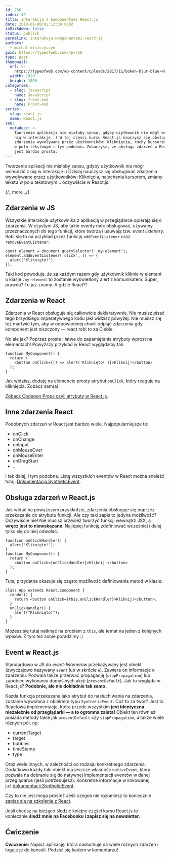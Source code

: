 ```yaml
---
id: 756
index: 49
title: Interakcja z komponentami React.js
date: 2018-01-08T02:12:39.000Z
isMarkdown: false
status: publish
permalink: interakcja-komponentami-react-js
authors:
  - michal-miszczyszyn
guid: https://typeofweb.com/?p=756
type: post
thumbnail:
  url: >-
    https://typeofweb.com/wp-content/uploads/2017/11/bokeh-blur-blue-white-158658.jpeg
  width: 1920
  height: 1080
categories:
  - slug: javascript
    name: JavaScript
  - slug: front-end
    name: Front-end
series:
  slug: react-js
  name: React.js
seo:
  metadesc: >-
    Tworzenie aplikacji nie miałoby sensu, gdyby użytkownik nie mógł wchodzić z
    nią w interakcje :) W tej części kursu React.js nauczysz się obsługiwać
    zdarzenia wywoływane przez użytkowników: Kliknięcia, ruchy kursorem, zmiany
    w polu tekstowym i tym podobne… Zobaczysz, że obsługa zdarzeń w React.js
    jest bardzo prosta.
---
```


Tworzenie aplikacji nie miałoby sensu, gdyby użytkownik nie mógł wchodzić z nią w interakcje :) Dzisiaj nauczysz się obsługiwać zdarzenia wywoływane przez użytkowników: Kliknięcia, najechania kursorem, zmiany tekstu w polu tekstowym… oczywiście w React.js.

{/_ more _/}

<h2>Zdarzenia w JS</h2>

Wszystkie interakcje użytkownika z aplikacją w przeglądarce opierają się o zdarzenia. W czystym JS, aby takie eventy móc obsługiwać, używamy przeznaczonych do tego funkcji, które tworzą i usuwają tzw. <em>event listenery</em>. Robi się to na przykład przez funkcję <code>addEventListener</code> oraz <code>removeEventListener</code>:

<pre class="lang-javascript"><code>const element = document.querySelector('.my-element');
element.addEventListener('click', () =&gt; {
  alert('Kliknięto!');
});</code></pre>

Taki kod powoduje, że za każdym razem gdy użytkownik kliknie w element o klasie <code>.my-element</code> to zostanie wyświetlony alert z komunikatem. Super, prawda? To już znamy. A gdzie React?!

<h2>Zdarzenia w React</h2>

Zdarzenia w React obsługuje się całkowicie deklaratywnie. Nie musisz pisać tego brzydkiego imperatywnego kodu jaki widzisz powyżej. Nie musisz się też martwić tym, aby w odpowiedniej chwili odpiąć zdarzenia gdy komponent jest niszczony — react robi to za Ciebie.

No ale jak? Poprzez proste i łatwe do zapamiętania atrybuty wprost na elementach! Powyższy przykład w React wyglądałby tak:

<pre class="lang-javascript"><code>function MyComponent() {
  return (
    &lt;button onClick={() =&gt; alert('Kliknięto!')}&gt;Kliknij!&lt;/button&gt;
  );
}</code></pre>

Jak widzisz, dodaję na elemencie prosty atrybut <code>onClick</code>, który reaguje na kliknięcia. Zobacz sam(a):

<CodepenWidget height="265" themeId="0" slugHash="ZaOdgq" defaultTab="js,result" user="mmiszy" embedVersion="2" penTitle="Props czyli atrybuty w React.js">
<a href="http://codepen.io/mmiszy/pen/ZaOdgq/">Zobacz Codepen Props czyli atrybuty w React.js</a>.
</CodepenWidget>

<h2 data-height="265" data-theme-id="0" data-slug-hash="ZaOdgq" data-default-tab="js,result" data-user="mmiszy" data-embed-version="2" data-pen-title="Props czyli atrybuty w React.js">Inne zdarzenia React</h2>

Podobnych zdarzeń w React jest bardzo wiele. Najpopularniejsze to:

<ul>
    <li>onClick</li>
    <li>onChange</li>
    <li>onInput</li>
    <li>onMouseOver</li>
    <li>onMouseEnter</li>
    <li>onDragStart</li>
    <li>…</li>
</ul>

I tak dalej, i tym podobne. Listę wszystkich eventów w React można znaleźć tutaj: <a href="https://reactjs.org/docs/events.html" target="_blank" rel="noopener">Dokumentacja SyntheticEvent</a>.

<h2>Obsługa zdarzeń w React.js</h2>

Jak widać na powyższym przykładzie, zdarzenia obsługuje się poprzez przekazanie do atrybutu funkcji. Ale czy taki zapis to jedyna możliwość? Oczywiście nie! Nie musisz przecież tworzyć funkcji wewnątrz JSX, a <strong>wręcz jest to niewskazane</strong>. Najlepiej funkcję zdefiniować wcześniej i dalej tylko się do niej odwołać:

<pre class="lang-jsx"><code>function onClickHandler() {
  alert('Kliknięto!');
}
function MyComponent() {
  return (
    &lt;button onClick={onClickHandler}&gt;Kliknij!&lt;/button&gt;
  );
}</code></pre>

Tutaj przydatna okazuje się często możliwość definiowania metod w klasie:

<pre class="lang-jsx"><code>class App extends React.Component {
  render() {
    return &lt;button onClick={this.onClickHandler}&gt;Kliknij!&lt;/button&gt;;
  }
  onClickHandler() {
    alert("Kliknięto!");
  }
}</code></pre>

<p class="important">Możesz się tutaj natknąć na problem z <code>this</code>, ale temat na jeden z kolejnych wpisów. Z tym też sobie poradzimy :)</p>

<h2>Event w React.js</h2>

Standardowo w JS do <em>event-listenerów</em> przekazywany jest obiekt (zwyczajowo nazywany <code>event</code> lub w skrócie <code>e</code>). Zawiera on informacje o zdarzeniu. Pozwala także przerwać propagację (<code>stopPropagation</code>) lub zapobiec wykonaniu domyślnych akcji (<code>preventDefault</code>). Jak to wygląda w React.js? <strong>Podobnie, ale nie dokładnie tak samo.</strong>

Każda funkcja przekazana jako atrybut do nasłuchiwania na zdarzenia, zostanie wywołana z obiektem typu <code>SyntheticEvent</code>. Cóż to za twór? Jest to Reactowa implementacja, która przede wszystkim <strong>jest identyczna niezależnie od przeglądarki — a to ogromna zaleta!</strong> Obiekt ten również posiada metody takie jak <code>preventDefault</code> czy <code>stopPropagation</code>, a także wiele różnych pól, np:

<ul>
    <li>currentTarget</li>
    <li>target</li>
    <li>bubbles</li>
    <li>timeStamp</li>
    <li>type</li>
</ul>

Oraz wiele innych, w zależności od rodzaju konkretnego zdarzenia. Dodatkowo każdy taki obiekt ma jeszcze własność <code>nativeEvent</code>, która pozwala na dobranie się do natywnej implementacji eventów w danej przeglądarce (jeśli potrzebujesz). Konkretne informacje w linkowanej już <a href="https://reactjs.org/docs/events.html" target="_blank" rel="noopener">dokumentacji SyntheticEvent</a>.

Czy to nie jest mega proste? Jeśli czegoś nie rozumiesz to koniecznie <a href="https://szkolenia.typeofweb.com/" target="_blank">zapisz się na szkolenie z React</a>.

Jeśli chcesz na bieżąco śledzić kolejne części kursu React.js to koniecznie <strong>śledź mnie na Facebooku i zapisz się na newsletter.</strong>

<NewsletterForm />

<FacebookPageWidget />

<h2>Ćwiczenie</h2>

<b>Ćwiczenie:</b> Napisz aplikację, która nasłuchuje na wiele różnych zdarzeń i loguje je do konsoli. Podziel się kodem w komentarzu!
